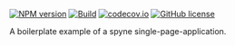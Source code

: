 
[![NPM version](https://img.shields.io/npm/v/spynejs.svg?longCache=true&style=flat-square)](https://www.npmjs.com/package/spynejs)
[![Build](https://img.shields.io/travis/nybatista/spynejs.svg?longCache=true&style=flat-square)](https://travis-ci.org/nybatista/spynejs)
[![codecov.io](https://codecov.io/github/nybatista/spynejs/coverage.svg?style=flat-square)](https://codecov.io/github/nybatista/spynejs?style=flat-square)
[![GitHub license](https://img.shields.io/github/license/nybatista/spynejs.svg?longCache=true&style=flat-square)](https://github.com/nybatista/spynejs/blob/master/LICENSE)


A boilerplate example of a spyne single-page-application.
